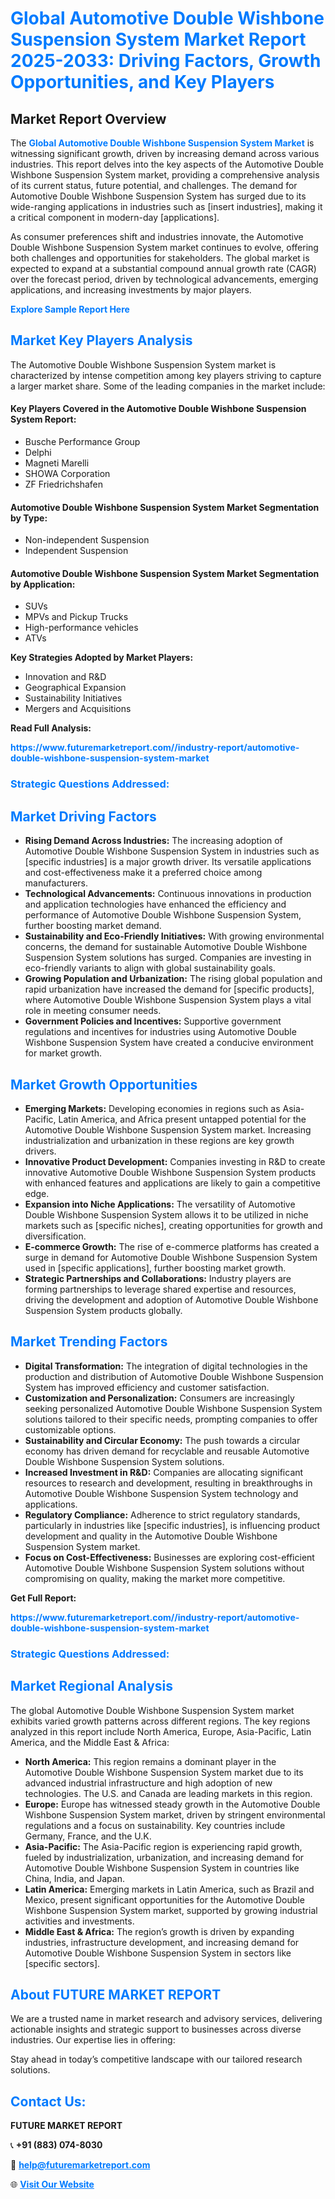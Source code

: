 <h1 style="color: #007BFF;">Global Automotive Double Wishbone Suspension System Market Report 2025-2033: Driving Factors, Growth Opportunities, and Key Players</h1>

<section id="overview">
<h2>Market Report Overview</h2>
<p>The <a href="https://www.futuremarketreport.com//industry-report/automotive-double-wishbone-suspension-system-market" style="color: #007BFF; text-decoration: none;"><strong>Global Automotive Double Wishbone Suspension System Market</strong></a> is witnessing significant growth, driven by increasing demand across various industries. This report delves into the key aspects of the Automotive Double Wishbone Suspension System market, providing a comprehensive analysis of its current status, future potential, and challenges. The demand for Automotive Double Wishbone Suspension System has surged due to its wide-ranging applications in industries such as [insert industries], making it a critical component in modern-day [applications].</p>
<p>As consumer preferences shift and industries innovate, the Automotive Double Wishbone Suspension System market continues to evolve, offering both challenges and opportunities for stakeholders. The global market is expected to expand at a substantial compound annual growth rate (CAGR) over the forecast period, driven by technological advancements, emerging applications, and increasing investments by major players.</p>
</section>

<section id="overview">
<p><a href="https://www.futuremarketreport.com//request-sample/reportId=56189" style="color: #007BFF; text-decoration: none;"><strong>Explore Sample Report Here</strong></a></p>
</section>

<section id="key-players">
<h2 style="color: #007BFF;">Market Key Players Analysis</h2>
<p>The Automotive Double Wishbone Suspension System market is characterized by intense competition among key players striving to capture a larger market share. Some of the leading companies in the market include:</p>
<h4>Key Players Covered in the Automotive Double Wishbone Suspension System Report:</h4>
<ul><li>Busche Performance Group</li><li>Delphi</li><li>Magneti Marelli</li><li>SHOWA Corporation</li><li>ZF Friedrichshafen</li></ul>
<h4>Automotive Double Wishbone Suspension System Market Segmentation by Type:</h4>
<ul><li>Non-independent Suspension</li><li>Independent Suspension</li></ul>

<h4>Automotive Double Wishbone Suspension System Market Segmentation by Application:</h4>
<ul><li>SUVs</li><li>MPVs and Pickup Trucks</li><li>High-performance vehicles</li><li>ATVs</li></ul>
<p><strong>Key Strategies Adopted by Market Players:</strong></p>
<ul>
<li>Innovation and R&D</li>
<li>Geographical Expansion</li>
<li>Sustainability Initiatives</li>
<li>Mergers and Acquisitions</li>
</ul>
</section>

<section>
<p><strong>Read Full Analysis: </strong></p><a href="https://www.futuremarketreport.com//industry-report/automotive-double-wishbone-suspension-system-market" style="color: #007BFF; text-decoration: none;"><strong>https://www.futuremarketreport.com//industry-report/automotive-double-wishbone-suspension-system-market</strong></a>
<h3 style="color: #007BFF;">Strategic Questions Addressed:</h3>
</section>

<section id="driving-factors">
<h2 style="color: #007BFF;">Market Driving Factors</h2>
<ul>
<li><strong>Rising Demand Across Industries:</strong> The increasing adoption of Automotive Double Wishbone Suspension System in industries such as [specific industries] is a major growth driver. Its versatile applications and cost-effectiveness make it a preferred choice among manufacturers.</li>
<li><strong>Technological Advancements:</strong> Continuous innovations in production and application technologies have enhanced the efficiency and performance of Automotive Double Wishbone Suspension System, further boosting market demand.</li>
<li><strong>Sustainability and Eco-Friendly Initiatives:</strong> With growing environmental concerns, the demand for sustainable Automotive Double Wishbone Suspension System solutions has surged. Companies are investing in eco-friendly variants to align with global sustainability goals.</li>
<li><strong>Growing Population and Urbanization:</strong> The rising global population and rapid urbanization have increased the demand for [specific products], where Automotive Double Wishbone Suspension System plays a vital role in meeting consumer needs.</li>
<li><strong>Government Policies and Incentives:</strong> Supportive government regulations and incentives for industries using Automotive Double Wishbone Suspension System have created a conducive environment for market growth.</li>
</ul>
</section>

<section id="growth-opportunities">
<h2 style="color: #007BFF;">Market Growth Opportunities</h2>
<ul>
<li><strong>Emerging Markets:</strong> Developing economies in regions such as Asia-Pacific, Latin America, and Africa present untapped potential for the Automotive Double Wishbone Suspension System market. Increasing industrialization and urbanization in these regions are key growth drivers.</li>
<li><strong>Innovative Product Development:</strong> Companies investing in R&D to create innovative Automotive Double Wishbone Suspension System products with enhanced features and applications are likely to gain a competitive edge.</li>
<li><strong>Expansion into Niche Applications:</strong> The versatility of Automotive Double Wishbone Suspension System allows it to be utilized in niche markets such as [specific niches], creating opportunities for growth and diversification.</li>
<li><strong>E-commerce Growth:</strong> The rise of e-commerce platforms has created a surge in demand for Automotive Double Wishbone Suspension System used in [specific applications], further boosting market growth.</li>
<li><strong>Strategic Partnerships and Collaborations:</strong> Industry players are forming partnerships to leverage shared expertise and resources, driving the development and adoption of Automotive Double Wishbone Suspension System products globally.</li>
</ul>
</section>

<section id="trending-factors">
<h2 style="color: #007BFF;">Market Trending Factors</h2>
<ul>
<li><strong>Digital Transformation:</strong> The integration of digital technologies in the production and distribution of Automotive Double Wishbone Suspension System has improved efficiency and customer satisfaction.</li>
<li><strong>Customization and Personalization:</strong> Consumers are increasingly seeking personalized Automotive Double Wishbone Suspension System solutions tailored to their specific needs, prompting companies to offer customizable options.</li>
<li><strong>Sustainability and Circular Economy:</strong> The push towards a circular economy has driven demand for recyclable and reusable Automotive Double Wishbone Suspension System solutions.</li>
<li><strong>Increased Investment in R&D:</strong> Companies are allocating significant resources to research and development, resulting in breakthroughs in Automotive Double Wishbone Suspension System technology and applications.</li>
<li><strong>Regulatory Compliance:</strong> Adherence to strict regulatory standards, particularly in industries like [specific industries], is influencing product development and quality in the Automotive Double Wishbone Suspension System market.</li>
<li><strong>Focus on Cost-Effectiveness:</strong> Businesses are exploring cost-efficient Automotive Double Wishbone Suspension System solutions without compromising on quality, making the market more competitive.</li>
</ul>
</section>

<section>
<p><strong>Get Full Report: </strong></p><a href="https://www.futuremarketreport.com//industry-report/automotive-double-wishbone-suspension-system-market" style="color: #007BFF; text-decoration: none;"><strong>https://www.futuremarketreport.com//industry-report/automotive-double-wishbone-suspension-system-market</strong></a>
<h3 style="color: #007BFF;">Strategic Questions Addressed:</h3>
</section>


<section id="regional-analysis">
<h2 style="color: #007BFF;">Market Regional Analysis</h2>
<p>The global Automotive Double Wishbone Suspension System market exhibits varied growth patterns across different regions. The key regions analyzed in this report include North America, Europe, Asia-Pacific, Latin America, and the Middle East & Africa:</p>
<ul>
<li><strong>North America:</strong> This region remains a dominant player in the Automotive Double Wishbone Suspension System market due to its advanced industrial infrastructure and high adoption of new technologies. The U.S. and Canada are leading markets in this region.</li>
<li><strong>Europe:</strong> Europe has witnessed steady growth in the Automotive Double Wishbone Suspension System market, driven by stringent environmental regulations and a focus on sustainability. Key countries include Germany, France, and the U.K.</li>
<li><strong>Asia-Pacific:</strong> The Asia-Pacific region is experiencing rapid growth, fueled by industrialization, urbanization, and increasing demand for Automotive Double Wishbone Suspension System in countries like China, India, and Japan.</li>
<li><strong>Latin America:</strong> Emerging markets in Latin America, such as Brazil and Mexico, present significant opportunities for the Automotive Double Wishbone Suspension System market, supported by growing industrial activities and investments.</li>
<li><strong>Middle East & Africa:</strong> The region’s growth is driven by expanding industries, infrastructure development, and increasing demand for Automotive Double Wishbone Suspension System in sectors like [specific sectors].</li>
</ul>
</section>

<footer>
<h2 style="color: #007BFF;">About FUTURE MARKET REPORT</h2>
<p>We are a trusted name in market research and advisory services, delivering actionable insights and strategic support to businesses across diverse industries. Our expertise lies in offering:</p>

<p>Stay ahead in today’s competitive landscape with our tailored research solutions.</p>

<h2 style="color: #007BFF;">Contact Us:</h2>
<p><strong>FUTURE MARKET REPORT</strong></p>
<p>📞 <strong>+91 (883) 074-8030</strong></p>
<p>📧 <strong><a href="mailto:help@futuremarketreport.com" style="color: #007BFF;">help@futuremarketreport.com</a></strong></p>
<p>🌐 <strong><a href="https://www.futuremarketreport.com/" style="color: #007BFF;">Visit Our Website</a></strong></p>
</footer>